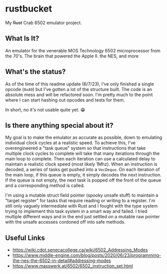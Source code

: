# rustbucket

My ~~Rust~~ Crab 6502 emulator project.

## What Is It?

An emulator for the venerable MOS Technology 6502 microprocessor from the 70's. The brain that powered the Apple II. the NES, and more

## What's the status?

As of the time of this readme update (6/7/23), I've only finished a single opcode (`0xA9`) but I've gotten a lot of the structure built.
The code is an absolute mess and will be refactored soon. I'm pretty much to the point where I can start hashing out opcodes and tests
for them.

In short, no it's not usable quite yet. :grin:

## Is there anything special about it?

My goal is to make the emulator as accurate as possible, down to emulating individual clock cycles at a realistic speed. To achieve this,
I've overengineered a "task queue" system so that instructions that take multiple clock cycles to complete will take that many iterations
through the main loop to complete. Then each iteration can use a calculated delay to maintain a realistic clock speed (most likely 1Mhz).
When an instruction is decoded, a series of tasks get pushed into a `VecDeque`. On each iteration of the main loop, if this queue is empty,
it simply decodes the next instruction. If the queue is not empty, the next task is popped off the front of the queue and a corresponding
method is called.

I'm using a mutable struct field pointer (spooky unsafe stuff) to maintain a "target register" for tasks that require reading or writing
to a register. I'm still only vaguely intermediate with Rust and I fought with the type system trying to implement this task system in a
smart way and failed. I tried multiple different ways and in the end just settled on a mutable raw pointer with the unsafe accesses cordoned
off into safe methods.

## Useful Links

- https://wiki.cdot.senecacollege.ca/wiki/6502_Addressing_Modes
- https://www.middle-engine.com/blog/posts/2020/06/23/programming-the-nes-the-6502-in-detail#addressing-modes
- https://www.masswerk.at/6502/6502_instruction_set.html
